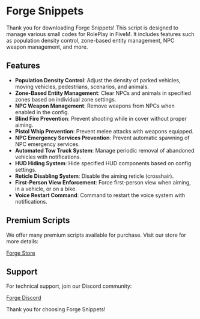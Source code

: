 # Forge Snippets

Thank you for downloading Forge Snippets! This script is designed to manage various small codes for RolePlay in FiveM. It includes features such as population density control, zone-based entity management, NPC weapon management, and more.

## Features

- **Population Density Control**: Adjust the density of parked vehicles, moving vehicles, pedestrians, scenarios, and animals.
- **Zone-Based Entity Management**: Clear NPCs and animals in specified zones based on individual zone settings.
- **NPC Weapon Management**: Remove weapons from NPCs when enabled in the config.
- **Blind Fire Prevention**: Prevent shooting while in cover without proper aiming.
- **Pistol Whip Prevention**: Prevent melee attacks with weapons equipped.
- **NPC Emergency Services Prevention**: Prevent automatic spawning of NPC emergency services.
- **Automated Tow Truck System**: Manage periodic removal of abandoned vehicles with notifications.
- **HUD Hiding System**: Hide specified HUD components based on config settings.
- **Reticle Disabling System**: Disable the aiming reticle (crosshair).
- **First-Person View Enforcement**: Force first-person view when aiming, in a vehicle, or on a bike.
- **Voice Restart Command**: Command to restart the voice system with notifications.

## Premium Scripts

We offer many premium scripts available for purchase. Visit our store for more details:

[Forge Store](https://codeforge.tebex.io/)

## Support

For technical support, join our Discord community:

[Forge Discord](https://discord.com/invite/UTVssdrXRV)

Thank you for choosing Forge Snippets!